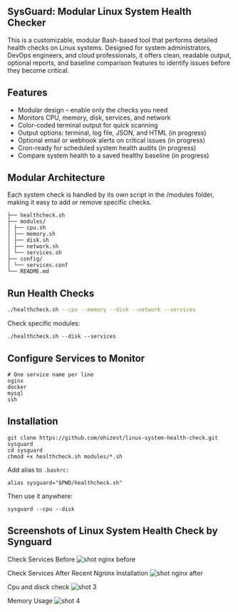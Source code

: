 ## SysGuard: Modular Linux System Health Checker

This is a customizable, modular Bash-based tool that performs detailed health checks on Linux systems. Designed for system administrators, DevOps engineers, and cloud professionals, it offers clean, readable output, optional reports, and baseline comparison features to identify issues before they become critical.

## Features

- Modular design – enable only the checks you need
- Monitors CPU, memory, disk, services, and network
- Color-coded terminal output for quick scanning
- Output options: terminal, log file, JSON, and HTML (in progress)
- Optional email or webhook alerts on critical issues (in progress)
- Cron-ready for scheduled system health audits (in progress)
- Compare system health to a saved healthy baseline (in progress)

## Modular Architecture
Each system check is handled by its own script in the /modules folder, making it easy to add or remove specific checks.

```
├── healthcheck.sh
├── modules/
│ ├── cpu.sh
│ ├── memory.sh
│ ├── disk.sh
│ ├── network.sh
│ └── services.sh
├── config/
│ └── services.conf
└── README.md

```
## Run Health Checks

```bash
./healthcheck.sh --cpu --memory --disk --network --services

```
Check specific modules:
```
./healthcheck.sh --disk --services

```
## Configure Services to Monitor
```
# One service name per line
nginx
docker
mysql
ssh
```

## Installation 
```
git clone https://github.com/ohizest/linux-system-health-check.git sysguard
cd sysguard
chmod +x healthcheck.sh modules/*.sh
```
Add alias to ```.bashrc:```
```
alias sysguard="$PWD/healthcheck.sh"
```
Then use it anywhere:

```
sysguard --cpu --disk
```
## Screenshots of Linux System Health Check by Synguard
Check Services Before 
![shot nginx before](https://github.com/user-attachments/assets/652c04bf-5f7d-4c2d-870d-e822d85df96f)

Check Services After Recent Ngninx Installation
![shot nginx after](https://github.com/user-attachments/assets/096f837d-2460-4cb4-8e81-eb34ae4e6855)

Cpu and disck check
![shot 3](https://github.com/user-attachments/assets/b69e57ad-28bc-4ad0-abb1-063a06f1c230)

Memory Usage
![shot 4](https://github.com/user-attachments/assets/200309bb-369d-4878-a215-ca42385f5f34)




